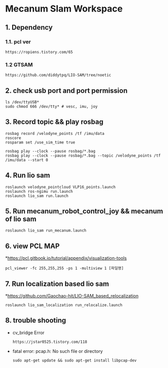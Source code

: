 # Mecanum Slam Workspace

## 1. Dependency

### 1.1. pcl ver  
	https://ropiens.tistory.com/65
### 1.2 GTSAM
	https://github.com/diddytpq/LIO-SAM/tree/noetic

## 2. check usb port and port permission 
	ls /dev/ttyUSB* 
	sudo chmod 666 /dev/tty* # vesc, imu, joy
	
## 3. Record topic && play rosbag
	rosbag record /velodyne_points /tf /imu/data
	roscore
	rosparam set /use_sim_time true
	
	rosbag play --clock --pause rosbag/*.bag
	rosbag play --clock --pause rosbag/*.bag --topic /velodyne_points /tf /imu/data --start 0

## 4. Run lio sam
	roslaunch velodyne_pointcloud VLP16_points.launch
	roslaunch ros-ngimu run.launch
	roslaunch lio_sam run.launch 

	
## 5. Run mecanum_robot_control_joy && mecanum of lio sam 

	roslaunch lio_sam run_mecanum.launch

## 6. view PCL MAP
 *https://pcl.gitbook.io/tutorial/appendix/visualization-tools

	pcl_viewer -fc 255,255,255 -ps 1 -multiview 1 [파일명]

## 7. Run localization based lio sam
 *https://github.com/Gaochao-hit/LIO-SAM_based_relocalization

	roslaunch lio_sam_localization run_relocalize.launch

## 8. trouble shooting
* cv_bridge Error
	```
	https://jstar0525.tistory.com/118
	```
* fatal error: pcap.h: No such file or directory
	```
	sudo apt-get update && sudo apt-get install libpcap-dev
	```


